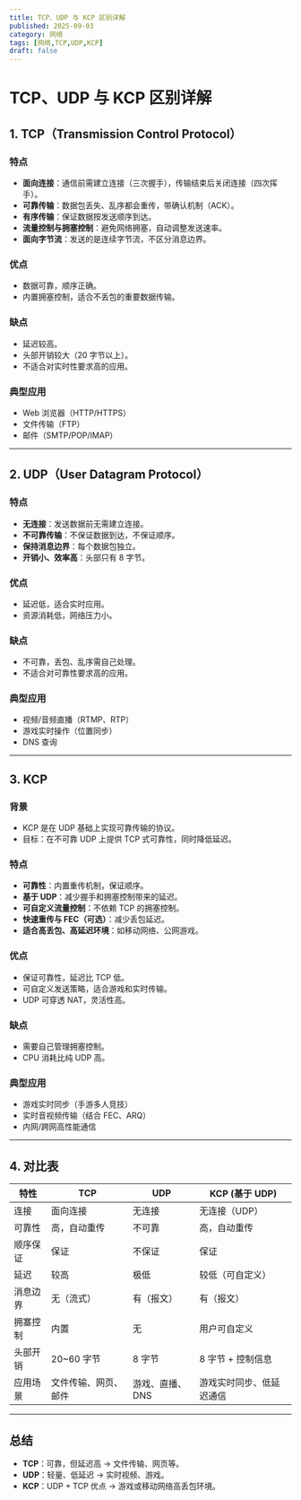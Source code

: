 ```yaml
---
title: TCP、UDP 与 KCP 区别详解
published: 2025-09-03
category: 网络
tags: [网络,TCP,UDP,KCP]
draft: false
---
```


# TCP、UDP 与 KCP 区别详解

## 1. TCP（Transmission Control Protocol）

### 特点
- **面向连接**：通信前需建立连接（三次握手），传输结束后关闭连接（四次挥手）。
- **可靠传输**：数据包丢失、乱序都会重传，带确认机制（ACK）。
- **有序传输**：保证数据按发送顺序到达。
- **流量控制与拥塞控制**：避免网络拥塞，自动调整发送速率。
- **面向字节流**：发送的是连续字节流，不区分消息边界。

### 优点
- 数据可靠，顺序正确。
- 内置拥塞控制，适合不丢包的重要数据传输。

### 缺点
- 延迟较高。
- 头部开销较大（20 字节以上）。
- 不适合对实时性要求高的应用。

### 典型应用
- Web 浏览器（HTTP/HTTPS）
- 文件传输（FTP）
- 邮件（SMTP/POP/IMAP）

---

## 2. UDP（User Datagram Protocol）

### 特点
- **无连接**：发送数据前无需建立连接。
- **不可靠传输**：不保证数据到达，不保证顺序。
- **保持消息边界**：每个数据包独立。
- **开销小、效率高**：头部只有 8 字节。

### 优点
- 延迟低，适合实时应用。
- 资源消耗低，网络压力小。

### 缺点
- 不可靠，丢包、乱序需自己处理。
- 不适合对可靠性要求高的应用。

### 典型应用
- 视频/音频直播（RTMP、RTP）
- 游戏实时操作（位置同步）
- DNS 查询

---

## 3. KCP

### 背景
- KCP 是在 UDP 基础上实现可靠传输的协议。
- 目标：在不可靠 UDP 上提供 TCP 式可靠性，同时降低延迟。

### 特点
- **可靠性**：内置重传机制，保证顺序。
- **基于 UDP**：减少握手和拥塞控制带来的延迟。
- **可自定义流量控制**：不依赖 TCP 的拥塞控制。
- **快速重传与 FEC（可选）**：减少丢包延迟。
- **适合高丢包、高延迟环境**：如移动网络、公网游戏。

### 优点
- 保证可靠性，延迟比 TCP 低。
- 可自定义发送策略，适合游戏和实时传输。
- UDP 可穿透 NAT，灵活性高。

### 缺点
- 需要自己管理拥塞控制。
- CPU 消耗比纯 UDP 高。

### 典型应用
- 游戏实时同步（手游多人竞技）
- 实时音视频传输（结合 FEC、ARQ）
- 内网/跨网高性能通信

---

## 4. 对比表

| 特性           | TCP                | UDP               | KCP (基于 UDP)       |
|----------------|-----------------|-----------------|-------------------|
| 连接           | 面向连接          | 无连接           | 无连接（UDP）       |
| 可靠性         | 高，自动重传      | 不可靠           | 高，自动重传        |
| 顺序保证       | 保证              | 不保证           | 保证                |
| 延迟           | 较高              | 极低             | 较低（可自定义）    |
| 消息边界       | 无（流式）        | 有（报文）       | 有（报文）          |
| 拥塞控制       | 内置              | 无               | 用户可自定义        |
| 头部开销       | 20~60 字节        | 8 字节           | 8 字节 + 控制信息    |
| 应用场景       | 文件传输、网页、邮件 | 游戏、直播、DNS | 游戏实时同步、低延迟通信 |

---

## 总结
- **TCP**：可靠，但延迟高 → 文件传输、网页等。
- **UDP**：轻量、低延迟 → 实时视频、游戏。
- **KCP**：UDP + TCP 优点 → 游戏或移动网络高丢包环境。
